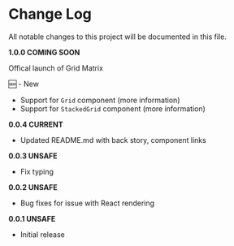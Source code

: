 # Change Log

All notable changes to this project will be documented in this file.

**1.0.0 COMING SOON**

Offical launch of Grid Matrix

:new: - New
- Support for `Grid` component (more information)
- Support for `StackedGrid` component (more information)

**0.0.4 CURRENT**

- Updated README.md with back story, component links

**0.0.3 UNSAFE**

- Fix typing

**0.0.2 UNSAFE**

- Bug fixes for issue with React rendering

**0.0.1 UNSAFE**

- Initial release